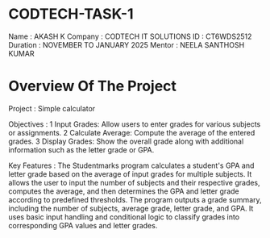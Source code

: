 # CODTECH-TASK-1
Name : AKASH K 
Company : CODTECH IT SOLUTIONS 
ID : CT6WDS2512
Duration : NOVEMBER TO JANUARY 2025 
Mentor : NEELA SANTHOSH KUMAR

# Overview Of The Project
Project : Simple calculator

Objectives :
1 Input Grades: Allow users to enter grades for various subjects or assignments.
2 Calculate Average: Compute the average of the entered grades. 3 Display Grades: Show the overall grade along with additional information such as the letter grade or GPA.

Key Features :
The Studentmarks program calculates a student's GPA and letter grade based on the average of input grades for multiple subjects. It allows the user to input the number of subjects and their respective grades, computes the average, and then determines the GPA and letter grade according to predefined thresholds. The program outputs a grade summary, including the number of subjects, average grade, letter grade, and GPA. It uses basic input handling and conditional logic to classify grades into corresponding GPA values and letter grades.
